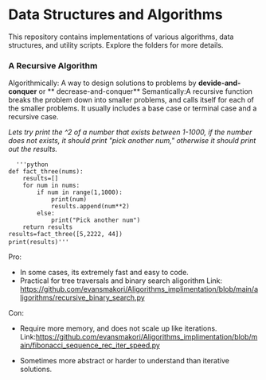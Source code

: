 # Data Structures and Algorithms
This repository contains implementations of various algorithms, data structures, and utility scripts. Explore the folders for more details.

### A Recursive Algorithm 
Algorithmically: A way to design solutions to problems by **devide-and-conquer**  or ** decrease-and-conquer**
Semantically:A recursive function breaks the problem down into smaller problems, and calls itself for each of the smaller problems. 
It usually includes a base case or terminal case and a recursive case.

*Lets try print the ^2 of a number that exists between 1-1000, if the number does not exists, it should print "pick another num," otherwise it should print out the results.*

<pre> <code> '''python
def fact_three(nums):
    results=[]
    for num in nums:
        if num in range(1,1000):
            print(num)
            results.append(num**2)  
        else:
            print("Pick another num")
    return results        
results=fact_three([5,2222, 44])
print(results)'''</code> </pre>
     
Pro: 
- In some cases, its extremely fast and easy to code. 
- Practical for tree traversals and binary search aligorithm
Link: https://github.com/evansmakori/Aligorithms_implimentation/blob/main/aligorithms/recursive_binary_search.py

Con: 
- Require more memory, and does not scale up like iterations. 
Link:https://github.com/evansmakori/Aligorithms_implimentation/blob/main/fibonacci_sequence_rec_iter_speed.py

- Sometimes more abstract or harder to understand than iterative solutions.
